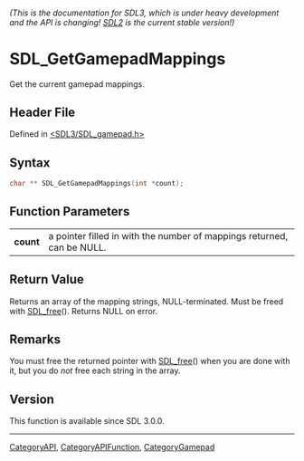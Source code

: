 ###### (This is the documentation for SDL3, which is under heavy development and the API is changing! [SDL2](https://wiki.libsdl.org/SDL2/) is the current stable version!)
# SDL_GetGamepadMappings

Get the current gamepad mappings.

## Header File

Defined in [<SDL3/SDL_gamepad.h>](https://github.com/libsdl-org/SDL/blob/main/include/SDL3/SDL_gamepad.h)

## Syntax

```c
char ** SDL_GetGamepadMappings(int *count);
```

## Function Parameters

|               |                                                                        |
| ------------- | ---------------------------------------------------------------------- |
| **count**     | a pointer filled in with the number of mappings returned, can be NULL. |

## Return Value

Returns an array of the mapping strings, NULL-terminated. Must be freed
with [SDL_free](SDL_free)(). Returns NULL on error.

## Remarks

You must free the returned pointer with [SDL_free](SDL_free)() when you are
done with it, but you do _not_ free each string in the array.

## Version

This function is available since SDL 3.0.0.

----
[CategoryAPI](CategoryAPI), [CategoryAPIFunction](CategoryAPIFunction), [CategoryGamepad](CategoryGamepad)

